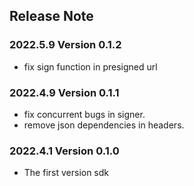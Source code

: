 ## Release Note
### 2022.5.9 Version 0.1.2
- fix sign function in presigned url
### 2022.4.9 Version 0.1.1
- fix concurrent bugs in signer.
- remove json dependencies in headers.
### 2022.4.1 Version 0.1.0
- The first version sdk